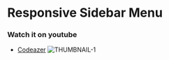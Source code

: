 # Responsive Sidebar Menu
### Watch it on youtube
 - [Codeazer]([https://awesomeopensource.com/project/elangosundar/awesome-README-templates](https://www.youtube.com/channel/UCArDUcYlSMgDX_PGD68dMMw?sub_confirmation=1))
![THUMBNAIL-1](https://github.com/Raunak135/Responsive-Sidebar-Menu/assets/140141074/149181cb-7642-4ddc-a5e3-49f25a485f6e)
